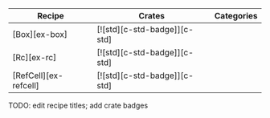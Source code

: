 | Recipe | Crates | Categories |
|---|---|---|
| [Box][ex-box] | [![std][c-std-badge]][c-std] |  |
| [Rc][ex-rc] | [![std][c-std-badge]][c-std] |  |
| [RefCell][ex-refcell] | [![std][c-std-badge]][c-std] |  |

<div class="hidden">
TODO: edit recipe titles; add crate badges
</div>
